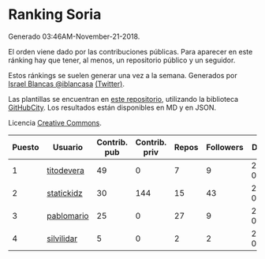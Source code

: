 # Ranking Soria

Generado 03:46AM-November-21-2018.

El orden viene dado por las contribuciones públicas. Para aparecer en este ránking hay que tener, al menos, un repositorio público y un seguidor.

Estos ránkings se suelen generar una vez a la semana. Generados por [Israel Blancas @iblancasa](https://github.com/iblancasa/) [(Twitter)](https://twitter.com/iblancasa).

Las plantillas se encuentran en [este repositorio](https://github.com/iblancasa/GH-Spanish-Ranking), utilizando la biblioteca [GitHubCity](https://github.com/iblancasa/GitHubCity). Los resultados están disponibles en MD y en JSON.

Licencia [Creative Commons](https://creativecommons.org/licenses/by/4.0/).

| Puesto   |  Usuario  | Contrib. pub | Contrib. priv |Repos| Followers | Desde |  Avatar  |
|----------|-----------|--------------|---------------|-----|-----------|-------|----------|
|1|[titodevera](https://github.com/titodevera)|49|0|7|9|2015-03-19|![titodevera]()|
|2|[statickidz](https://github.com/statickidz)|30|144|15|43|2014-06-14|![statickidz]()|
|3|[pablomario](https://github.com/pablomario)|25|0|27|9|2013-05-18|![pablomario]()|
|4|[silvilidar](https://github.com/silvilidar)|5|0|2|2|2016-03-18|![silvilidar]()|

